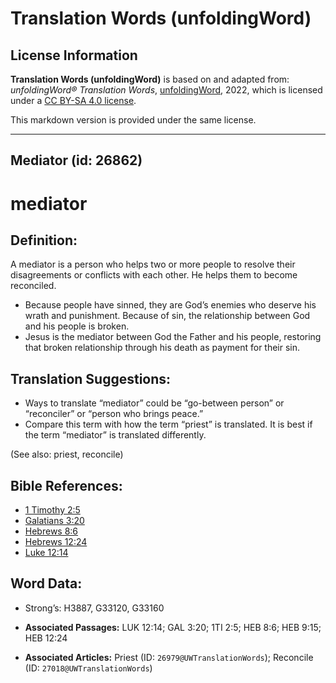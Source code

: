 # Translation Words (unfoldingWord)

## License Information

**Translation Words (unfoldingWord)** is based on and adapted from: _unfoldingWord® Translation Words_, [unfoldingWord](https://unfoldingword.org/utw), 2022, which is licensed under a [CC BY-SA 4.0 license](https://creativecommons.org/licenses/by-sa/4.0/legalcode.en).

This markdown version is provided under the same license.



--------------------------------

## Mediator (id: 26862)

mediator
========

Definition:
-----------

A mediator is a person who helps two or more people to resolve their disagreements or conflicts with each other. He helps them to become reconciled.

* Because people have sinned, they are God’s enemies who deserve his wrath and punishment. Because of sin, the relationship between God and his people is broken.
* Jesus is the mediator between God the Father and his people, restoring that broken relationship through his death as payment for their sin.

Translation Suggestions:
------------------------

* Ways to translate “mediator” could be “go\-between person” or “reconciler” or “person who brings peace.”
* Compare this term with how the term “priest” is translated. It is best if the term “mediator” is translated differently.

(See also: priest, reconcile)

Bible References:
-----------------

* [1 Timothy 2:5](https://ref.ly/1Tim2:5)
* [Galatians 3:20](https://ref.ly/Gal3:20)
* [Hebrews 8:6](https://ref.ly/Heb8:6)
* [Hebrews 12:24](https://ref.ly/Heb12:24)
* [Luke 12:14](https://ref.ly/Luke12:14)

Word Data:
----------

* Strong’s: H3887, G33120, G33160

* **Associated Passages:** LUK 12:14; GAL 3:20; 1TI 2:5; HEB 8:6; HEB 9:15; HEB 12:24
* **Associated Articles:** Priest (ID: `26979@UWTranslationWords`); Reconcile (ID: `27018@UWTranslationWords`)

